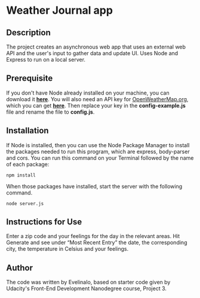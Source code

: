 # Weather Journal app

## Description
The project creates an asynchronous web app that uses an external web API and the user's input to gather data and update UI.
Uses Node and Express to run on a local server.

## Prerequisite
If you don't have Node already installed on your machine, you can download it [**here**](https://nodejs.org/en/download/).
You will also need an API key for [OpenWeatherMap.org](https://openweathermap.org/), which you can get [**here**](https://home.openweathermap.org/users/sign_up).
Then replace your key in the **config-example.js** file and rename the file to **config.js**.

## Installation
If Node is installed, then you can use the Node Package Manager to install the packages needed to run this program, which are express, body-parser and cors. You can run this command on your Terminal followed by the name of each package:

```
npm install
```
When those packages have installed, start the server with the following command.

```
node server.js
```

## Instructions for Use
Enter a zip code and your feelings for the day in the relevant areas.
Hit Generate and see under “Most Recent Entry” the date, the corresponding city, the temperature in Celsius and your feelings.

## Author
The code was written by EvelinaIo, based on starter code given by Udacity's Front-End Development Nanodegree course, Project 3.
